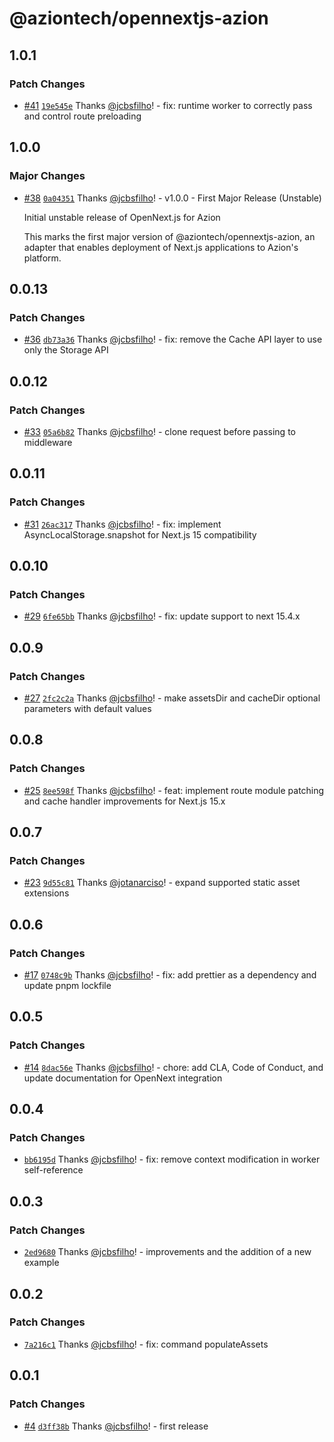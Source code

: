 # @aziontech/opennextjs-azion

## 1.0.1

### Patch Changes

- [#41](https://github.com/aziontech/opennextjs-azion/pull/41) [`19e545e`](https://github.com/aziontech/opennextjs-azion/commit/19e545eeab2acc74dffed44eab40b66777a7062b) Thanks [@jcbsfilho](https://github.com/jcbsfilho)! - fix: runtime worker to correctly pass and control route preloading

## 1.0.0

### Major Changes

- [#38](https://github.com/aziontech/opennextjs-azion/pull/38) [`0a04351`](https://github.com/aziontech/opennextjs-azion/commit/0a043514029550cb6149fe33bd70f67ccee50f84) Thanks [@jcbsfilho](https://github.com/jcbsfilho)! - v1.0.0 - First Major Release (Unstable)

  Initial unstable release of OpenNext.js for Azion

  This marks the first major version of @aziontech/opennextjs-azion, an adapter that enables deployment of Next.js applications to Azion's platform.

## 0.0.13

### Patch Changes

- [#36](https://github.com/aziontech/opennextjs-azion/pull/36) [`db73a36`](https://github.com/aziontech/opennextjs-azion/commit/db73a3662c45e0a227704c57d6a841d014d6f30d) Thanks [@jcbsfilho](https://github.com/jcbsfilho)! - fix: remove the Cache API layer to use only the Storage API

## 0.0.12

### Patch Changes

- [#33](https://github.com/aziontech/opennextjs-azion/pull/33) [`05a6b82`](https://github.com/aziontech/opennextjs-azion/commit/05a6b829294155119f1633329fd4f1488d5d6d9c) Thanks [@jcbsfilho](https://github.com/jcbsfilho)! - clone request before passing to middleware

## 0.0.11

### Patch Changes

- [#31](https://github.com/aziontech/opennextjs-azion/pull/31) [`26ac317`](https://github.com/aziontech/opennextjs-azion/commit/26ac317031167609afe1b73576a938da90b5e914) Thanks [@jcbsfilho](https://github.com/jcbsfilho)! - fix: implement AsyncLocalStorage.snapshot for Next.js 15 compatibility

## 0.0.10

### Patch Changes

- [#29](https://github.com/aziontech/opennextjs-azion/pull/29) [`6fe65bb`](https://github.com/aziontech/opennextjs-azion/commit/6fe65bb1eb972b2536b8c81e576adc6a2835764b) Thanks [@jcbsfilho](https://github.com/jcbsfilho)! - fix: update support to next 15.4.x

## 0.0.9

### Patch Changes

- [#27](https://github.com/aziontech/opennextjs-azion/pull/27) [`2fc2c2a`](https://github.com/aziontech/opennextjs-azion/commit/2fc2c2acc7a0192ee4f9d4620af27991238add65) Thanks [@jcbsfilho](https://github.com/jcbsfilho)! - make assetsDir and cacheDir optional parameters with default values

## 0.0.8

### Patch Changes

- [#25](https://github.com/aziontech/opennextjs-azion/pull/25) [`8ee598f`](https://github.com/aziontech/opennextjs-azion/commit/8ee598f92db1d5347df283bb01d46bbf840ddf68) Thanks [@jcbsfilho](https://github.com/jcbsfilho)! - feat: implement route module patching and cache handler improvements for Next.js 15.x

## 0.0.7

### Patch Changes

- [#23](https://github.com/aziontech/opennextjs-azion/pull/23) [`9d55c81`](https://github.com/aziontech/opennextjs-azion/commit/9d55c81734f68518c9d8c016f52dea6515907848) Thanks [@jotanarciso](https://github.com/jotanarciso)! - expand supported static asset extensions

## 0.0.6

### Patch Changes

- [#17](https://github.com/aziontech/opennextjs-azion/pull/17) [`0748c9b`](https://github.com/aziontech/opennextjs-azion/commit/0748c9bd327fb956a238770a28f6eb9b9b97fe3a) Thanks [@jcbsfilho](https://github.com/jcbsfilho)! - fix: add prettier as a dependency and update pnpm lockfile

## 0.0.5

### Patch Changes

- [#14](https://github.com/aziontech/opennextjs-azion/pull/14) [`8dac56e`](https://github.com/aziontech/opennextjs-azion/commit/8dac56ee3493f84147245c378a67b661a4f6278e) Thanks [@jcbsfilho](https://github.com/jcbsfilho)! - chore: add CLA, Code of Conduct, and update documentation for OpenNext integration

## 0.0.4

### Patch Changes

- [`bb6195d`](https://github.com/aziontech/opennextjs-azion/commit/bb6195d2bd504c1b3f954cfb5537c01bc181bcd8) Thanks [@jcbsfilho](https://github.com/jcbsfilho)! - fix: remove context modification in worker self-reference

## 0.0.3

### Patch Changes

- [`2ed9680`](https://github.com/aziontech/opennextjs-azion/commit/2ed9680a4c27ec01e57bc70441d5c4524f16305e) Thanks [@jcbsfilho](https://github.com/jcbsfilho)! - improvements and the addition of a new example

## 0.0.2

### Patch Changes

- [`7a216c1`](https://github.com/aziontech/opennextjs-azion/commit/7a216c1891c345179c5dc8380b1819e06dcef64b) Thanks [@jcbsfilho](https://github.com/jcbsfilho)! - fix: command populateAssets

## 0.0.1

### Patch Changes

- [#4](https://github.com/aziontech/opennextjs-azion/pull/4) [`d3ff38b`](https://github.com/aziontech/opennextjs-azion/commit/d3ff38bbe9357701342c3c74fb2e3e6e2060040d) Thanks [@jcbsfilho](https://github.com/jcbsfilho)! - first release
